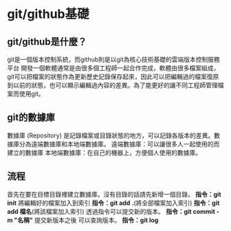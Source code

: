 # git/github基礎

## git/github是什麼？
git是一個版本控制系統，而github則是以git為核心技術基礎的雲端版本控制服務平台
開發一個軟體通常是由很多個工程師一起合作完成，軟體由很多檔案組成，git可以把檔案的狀態作為更新歷史記錄保存起來，因此可以把編輯過的檔案復原到以前的狀態，也可以顯示編輯過內容的差異。為了能更好的讓不同工程師管理檔案而使用git。

## git的數據庫
數據庫 (Repository) 是記錄檔案或目錄狀態的地方，可以記錄各版本的差異。數據庫分為遠端數據庫和本地端數據庫。
遠端數據庫：可以讓很多人一起使用的而建立的數據庫
本地端數據庫：在自己的機器上，方便個人使用的數據庫。

## 流程
 首先在要在目標目錄裡建立數據庫。沒有目錄的話請先新增一個目錄。
 **指令：git init**
 將編輯好的檔案加入到索引
 **指令：git add .**(將全部檔案加入索引)
 **指令：git add 檔名**(將該檔案加入索引)
 透過指令可以提交新的版本。
 **指令：git commit -m "名稱"**
 提交新版本之後 可以查詢版本。
 **指令：git log**

